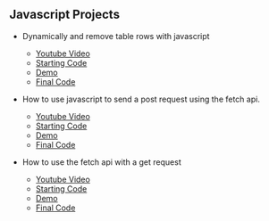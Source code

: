 ## Javascript Projects

- Dynamically and remove table rows with javascript

  - [Youtube Video](https://www.youtube.com/watch?v=vkqZC_rEkVA&feature=youtu.be)
  - [Starting Code](https://raw.githubusercontent.com/phptuts/js-vidoe-project/dynamically-adding-table-row-start/dynamic-table-row.html)
  - [Demo](https://phptuts.github.io/js-video-projects/dynamic-table-row.html)
  - [Final Code](https://github.com/phptuts/js-vidoe-project/blob/dynamically-adding-table-row-finish/dynamic-table-row.html)

- How to use javascript to send a post request using the fetch api.

  - [Youtube Video](https://www.youtube.com/watch?v=Fek_oJM_s4I&feature=youtu.be)
  - [Starting Code](https://raw.githubusercontent.com/phptuts/js-video-projects/fetch-post-json-start/fetch-api-post.html)
  - [Demo]()
  - [Final Code](https://raw.githubusercontent.com/phptuts/js-video-projects/master/fetch-api-with-json.html)

- How to use the fetch api with a get request
  - [Youtube Video](https://youtu.be/NOcuUfppLrg)
  - [Starting Code](https://raw.githubusercontent.com/phptuts/js-video-projects/fetch-get-json-starting/fetch-api-with-json.html)
  - [Demo](https://phptuts.github.io/js-video-projects/fetch-api-post-json.html)
  - [Final Code](https://raw.githubusercontent.com/phptuts/js-video-projects/master/fetch-api-post-json.html)
